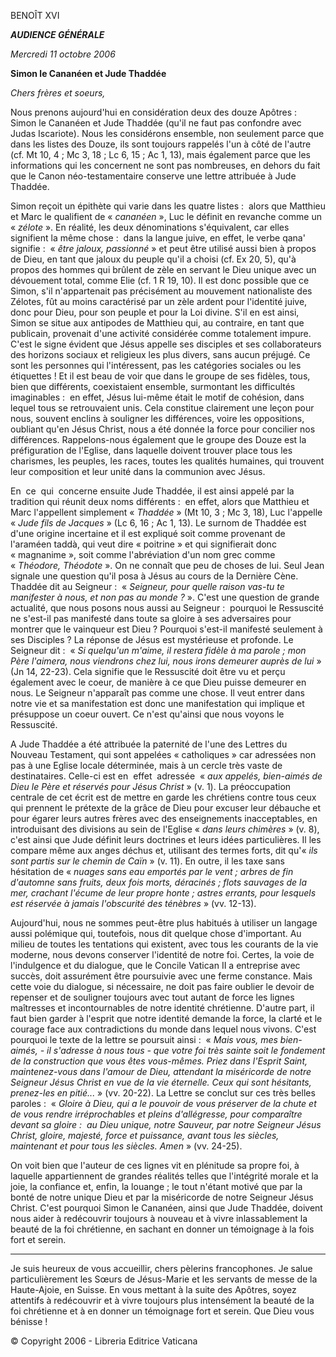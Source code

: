 BENOÎT XVI

***AUDIENCE GÉNÉRALE***

*Mercredi 11 octobre 2006*

**Simon le Cananéen et Jude Thaddée**

*Chers frères et soeurs,*

Nous prenons aujourd'hui en considération deux des douze Apôtres :  Simon le Cananéen et Jude Thaddée (qu'il ne faut pas confondre avec Judas Iscariote). Nous les considérons ensemble, non seulement parce que dans les listes des Douze, ils sont toujours rappelés l'un à côté de l'autre (cf. Mt 10, 4 ; Mc 3, 18 ; Lc 6, 15 ; Ac 1, 13), mais également parce que les informations qui les concernent ne sont pas nombreuses, en dehors du fait que le Canon néo-testamentaire conserve une lettre attribuée à Jude Thaddée.

Simon reçoit un épithète qui varie dans les quatre listes :  alors que Matthieu et Marc le qualifient de « *cananéen* », Luc le définit en revanche comme un « *zélote* ». En réalité, les deux dénominations s'équivalent, car elles signifient la même chose :  dans la langue juive, en effet, le verbe qana' signifie :  « *être jaloux, passionné* » et peut être utilisé aussi bien à propos de Dieu, en tant que jaloux du peuple qu'il a choisi (cf. Ex 20, 5), qu'à propos des hommes qui brûlent de zèle en servant le Dieu unique avec un dévouement total, comme Elie (cf. 1 R 19, 10). Il est donc possible que ce Simon, s'il n'appartenait pas précisément au mouvement nationaliste des Zélotes, fût au moins caractérisé par un zèle ardent pour l'identité juive, donc pour Dieu, pour son peuple et pour la Loi divine. S'il en est ainsi, Simon se situe aux antipodes de Matthieu qui, au contraire, en tant que publicain, provenait d'une activité considérée comme totalement impure. C'est le signe évident que Jésus appelle ses disciples et ses collaborateurs des horizons sociaux et religieux les plus divers, sans aucun préjugé. Ce sont les personnes qui l'intéressent, pas les catégories sociales ou les étiquettes ! Et il est beau de voir que dans le groupe de ses fidèles, tous, bien que différents, coexistaient ensemble, surmontant les difficultés imaginables :  en effet, Jésus lui-même était le motif de cohésion, dans lequel tous se retrouvaient unis. Cela constitue clairement une leçon pour nous, souvent enclins à souligner les différences, voire les oppositions, oubliant qu'en Jésus Christ, nous a été donnée la force pour concilier nos différences. Rappelons-nous également que le groupe des Douze est la préfiguration de l'Eglise, dans laquelle doivent trouver place tous les charismes, les peuples, les races, toutes les qualités humaines, qui trouvent leur composition et leur unité dans la communion avec Jésus.

En  ce  qui  concerne ensuite Jude Thaddée, il est ainsi appelé par la tradition qui réunit deux noms différents :  en effet, alors que Matthieu et Marc l'appellent simplement « *Thaddée* » (Mt 10, 3 ; Mc 3, 18), Luc l'appelle « *Jude fils de Jacques* » (Lc 6, 16 ; Ac 1, 13). Le surnom de Thaddée est d'une origine incertaine et il est expliqué soit comme provenant de l'araméen taddà, qui veut dire « poitrine » et qui signifierait donc « magnanime », soit comme l'abréviation d'un nom grec comme « *Théodore, Théodote* ». On ne connaît que peu de choses de lui. Seul Jean signale une question qu'il posa à Jésus au cours de la Dernière Cène. Thaddée dit au Seigneur :  « *Seigneur, pour quelle raison vas-tu te manifester à nous, et non pas au monde ?* ». C'est une question de grande actualité, que nous posons nous aussi au Seigneur :  pourquoi le Ressuscité ne s'est-il pas manifesté dans toute sa gloire à ses adversaires pour montrer que le vainqueur est Dieu ? Pourquoi s'est-il manifesté seulement à ses Disciples ? La réponse de Jésus est mystérieuse et profonde. Le Seigneur dit :  « *Si quelqu'un m'aime, il restera fidèle à ma parole ; mon Père l'aimera, nous viendrons chez lui, nous irons demeurer auprès de lui* » (Jn 14, 22-23). Cela signifie que le Ressuscité doit être vu et perçu également avec le coeur, de manière à ce que Dieu puisse demeurer en nous. Le Seigneur n'apparaît pas comme une chose. Il veut entrer dans notre vie et sa manifestation est donc une manifestation qui implique et présuppose un coeur ouvert. Ce n'est qu'ainsi que nous voyons le Ressuscité.

A Jude Thaddée a été attribuée la paternité de l'une des Lettres du Nouveau Testament, qui sont appelées « catholiques » car adressées non pas à une Eglise locale déterminée, mais à un cercle très vaste de destinataires. Celle-ci est en  effet  adressée  « *aux appelés, bien-aimés de Dieu le Père et réservés pour Jésus Christ* » (v. 1). La préoccupation centrale de cet écrit est de mettre en garde les chrétiens contre tous ceux qui prennent le prétexte de la grâce de Dieu pour excuser leur débauche et pour égarer leurs autres frères avec des enseignements inacceptables, en introduisant des divisions au sein de l'Eglise « *dans leurs chimères* » (v. 8), c'est ainsi que Jude définit leurs doctrines et leurs idées particulières. Il les compare même aux anges déchus et, utilisant des termes forts, dit qu'« *ils sont partis sur le chemin de Caïn* » (v. 11). En outre, il les taxe sans hésitation de « *nuages sans eau emportés par le vent ; arbres de fin d'automne sans fruits, deux fois morts, déracinés ; flots sauvages de la mer, crachant l'écume de leur propre honte ; astres errants, pour lesquels est réservée à jamais l'obscurité des ténèbres* » (vv. 12-13).

Aujourd'hui, nous ne sommes peut-être plus habitués à utiliser un langage aussi polémique qui, toutefois, nous dit quelque chose d'important. Au milieu de toutes les tentations qui existent, avec tous les courants de la vie moderne, nous devons conserver l'identité de notre foi. Certes, la voie de l'indulgence et du dialogue, que le Concile Vatican II a entreprise avec succès, doit assurément être poursuivie avec une ferme constance. Mais cette voie du dialogue, si nécessaire, ne doit pas faire oublier le devoir de repenser et de souligner toujours avec tout autant de force les lignes maîtresses et incontournables de notre identité chrétienne. D'autre part, il faut bien garder à l'esprit que notre identité demande la force, la clarté et le courage face aux contradictions du monde dans lequel nous vivons. C'est pourquoi le texte de la lettre se poursuit ainsi :  « *Mais vous, mes bien-aimés, - il s'adresse à nous tous - que votre foi très sainte soit le fondement de la construction que vous êtes vous-mêmes. Priez dans l'Esprit Saint, maintenez-vous dans l'amour de Dieu, attendant la miséricorde de notre Seigneur Jésus Christ en vue de la vie éternelle. Ceux qui sont hésitants, prenez-les en pitié...* » (vv. 20-22). La Lettre se conclut sur ces très belles paroles :  « *Gloire à Dieu, qui a le pouvoir de vous préserver de la chute et de vous rendre irréprochables et pleins d'allégresse, pour comparaître devant sa gloire :  au Dieu unique, notre Sauveur, par notre Seigneur Jésus Christ, gloire, majesté, force et puissance, avant tous les siècles, maintenant et pour tous les siècles. Amen* » (vv. 24-25).

On voit bien que l'auteur de ces lignes vit en plénitude sa propre foi, à laquelle appartiennent de grandes réalités telles que l'intégrité morale et la joie, la confiance et, enfin, la louange ; le tout n'étant motivé que par la bonté de notre unique Dieu et par la miséricorde de notre Seigneur Jésus Christ. C'est pourquoi Simon le Cananéen, ainsi que Jude Thaddée, doivent nous aider à redécouvrir toujours à nouveau et à vivre inlassablement la beauté de la foi chrétienne, en sachant en donner un témoignage à la fois fort et serein.

* * *

Je suis heureux de vous accueillir, chers pèlerins francophones. Je salue particulièrement les Sœurs de Jésus-Marie et les servants de messe de la Haute-Ajoie, en Suisse. En vous mettant à la suite des Apôtres, soyez attentifs à redécouvrir et à vivre toujours plus intensément la beauté de la foi chrétienne et à en donner un témoignage fort et serein. Que Dieu vous bénisse !

© Copyright 2006 - Libreria Editrice Vaticana